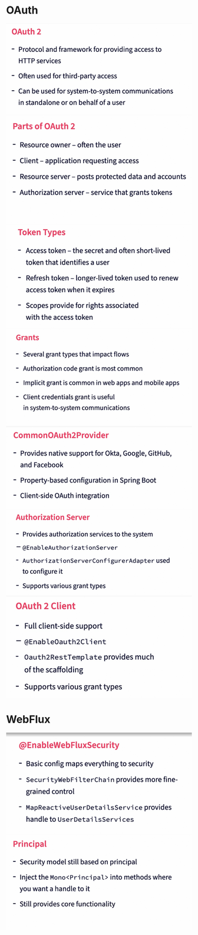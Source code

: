 # OAuth

<img alt="1" src="/Spring/springimages/8.png" />
<img alt="1" src="/Spring/springimages/9.png" />
<img alt="1" src="/Spring/springimages/10.png" />
<img alt="1" src="/Spring/springimages/11.png" />
<img alt="1" src="/Spring/springimages/12.png" />
<img alt="1" src="/Spring/springimages/13.png" />
<img alt="1" src="/Spring/springimages/14.png" />

# WebFlux
<img alt="1" src="/Spring/springimages/15.png" />
<img alt="1" src="/Spring/springimages/16.png" />

